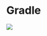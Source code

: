 # Gradle
[![](https://jitpack.io/v/zj565061763/activity-result.svg)](https://jitpack.io/#zj565061763/activity-result)